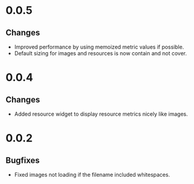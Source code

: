 # 0.0.5

## Changes

- Improved performance by using memoized metric values if possible.
- Default sizing for images and resources is now contain and not cover.

# 0.0.4

## Changes

- Added resource widget to display resource metrics nicely like images.

# 0.0.2

## Bugfixes

- Fixed images not loading if the filename included whitespaces.
